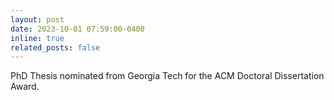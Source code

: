 ```yaml
---
layout: post
date: 2023-10-01 07:59:00-0400
inline: true
related_posts: false
---
```


PhD Thesis nominated from Georgia Tech for the ACM Doctoral Dissertation Award.